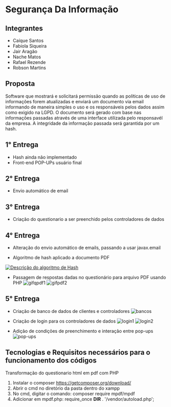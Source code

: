 # Segurança Da Informação

## Integrantes

* Caíque Santos
* Fabiola Siqueira
* Jair Aragão 
* Nache Matos
* Rafael Rezende
* Robson Martins

## Proposta

Software que mostrará e solicitará permissão quando as políticas de uso de informações forem atualizadas e enviará um documento via email informando de maneira simples o uso e os responsáveis pelos dados assim como exigido na LGPD.
O documento será gerado com base nas informações passadas através de uma interface utilizada pelo responsavél da empresa.
A integridade da informação passada será garantida por um hash.

## 1° Entrega
* Hash ainda não implementado
* Front-end POP-UPs usuário final

## 2° Entrega
* Envio automático de email

## 3° Entrega
* Criação do questionario a ser preenchido pelos controladores de dados

## 4° Entrega
* Alteração do envio automático de emails, passando a usar javax.email

* Algoritmo de hash aplicado a documento PDF

[![Descrição do algoritmo de Hash](http://img.youtube.com/vi/NNC2F3Ef_oI/0.jpg)](http://www.youtube.com/watch?v=NNC2F3Ef_oI "Funcionamento Algoritmo de Hash")

* Passagem de respostas dadas no questionário para arquivo PDF usando PHP
![gifqpdf1](https://github.com/JairAragao/SegurancaDaInformacao/blob/master/imagens/entrega_4/gifqpdf2.gif)
![gifpdf2](https://github.com/JairAragao/SegurancaDaInformacao/blob/master/imagens/entrega_4/gifpdf2.gif)

## 5° Entrega

* Criação de banco de dados de clientes e controladores
![bancos](https://github.com/JairAragao/SegurancaDaInformacao/blob/master/imagens/entrega_5/banco.gif)

* Criação de login para os controladores de dados
![login1](https://github.com/JairAragao/SegurancaDaInformacao/blob/master/imagens/entrega_5/login1.gif)
![login2](https://github.com/JairAragao/SegurancaDaInformacao/blob/master/imagens/entrega_5/login2.gif)

* Adição de condições de preenchimento e interação entre pop-ups
![pop-ups](https://github.com/JairAragao/SegurancaDaInformacao/blob/master/imagens/entrega_5/pop-ups.gif)


## Tecnologias e Requisitos necessários para o funcionamento dos códigos

Transformação do questionario html em pdf com PHP
1.	Instalar o composer https://getcomposer.org/download/
2.	Abrir o cmd no diretório da pasta dentro do xampp
3.	No cmd, digitar o comando:  composer require mpdf/mpdf
4.	Adicionar em mpdf.php:  require_once __DIR__ . '/vendor/autoload.php';

